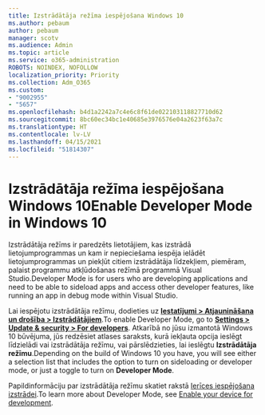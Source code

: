 ```yaml
---
title: Izstrādātāja režīma iespējošana Windows 10
ms.author: pebaum
author: pebaum
manager: scotv
ms.audience: Admin
ms.topic: article
ms.service: o365-administration
ROBOTS: NOINDEX, NOFOLLOW
localization_priority: Priority
ms.collection: Adm_O365
ms.custom:
- "9002955"
- "5657"
ms.openlocfilehash: b4d1a2242a7c4e6c8f61de022103118827710d62
ms.sourcegitcommit: 8bc60ec34bc1e40685e3976576e04a2623f63a7c
ms.translationtype: HT
ms.contentlocale: lv-LV
ms.lasthandoff: 04/15/2021
ms.locfileid: "51814307"
---
```

# <a name="enable-developer-mode-in-windows-10"></a><span data-ttu-id="60c5f-102">Izstrādātāja režīma iespējošana Windows 10</span><span class="sxs-lookup"><span data-stu-id="60c5f-102">Enable Developer Mode in Windows 10</span></span>

<span data-ttu-id="60c5f-103">Izstrādātāja režīms ir paredzēts lietotājiem, kas izstrādā lietojumprogrammas un kam ir nepieciešama iespēja ielādēt lietojumprogrammas un piekļūt citiem izstrādātāja līdzekļiem, piemēram, palaist programmu atkļūdošanas režīmā programmā Visual Studio.</span><span class="sxs-lookup"><span data-stu-id="60c5f-103">Developer Mode is for users who are developing applications and need to be able to sideload apps and access other developer features, like running an app in debug mode within Visual Studio.</span></span>

<span data-ttu-id="60c5f-104">Lai iespējotu izstrādātāja režīmu, dodieties uz **[Iestatījumi > Atjaunināšana un drošība > Izstrādātājiem](ms-settings:developers?activationSource=GetHelp)**.</span><span class="sxs-lookup"><span data-stu-id="60c5f-104">To enable Developer Mode, go to **[Settings > Update & security > For developers](ms-settings:developers?activationSource=GetHelp)**.</span></span> <span data-ttu-id="60c5f-105">Atkarībā no jūsu izmantotā Windows 10 būvējuma, jūs redzēsiet atlases saraksts, kurā iekļauta opcija ieslēgt līdzielādi vai izstrādātāja režīmu, vai pārslēdzieties, lai ieslēgtu **Izstrādātāja režīmu**.</span><span class="sxs-lookup"><span data-stu-id="60c5f-105">Depending on the build of Windows 10 you have, you will see either a selection list that includes the option to turn on sideloading or developer mode, or just a toggle to turn on **Developer Mode**.</span></span>

<span data-ttu-id="60c5f-106">Papildinformāciju par izstrādātāja režīmu skatiet rakstā [Ierīces iespējošana izstrādei](https://docs.microsoft.com/windows/uwp/get-started/enable-your-device-for-development).</span><span class="sxs-lookup"><span data-stu-id="60c5f-106">To learn more about Developer Mode, see [Enable your device for development](https://docs.microsoft.com/windows/uwp/get-started/enable-your-device-for-development).</span></span>
